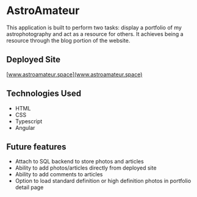 # AstroAmateur

This application is built to perform two tasks: display a portfolio of my astrophotography and act as a resource for others. It achieves being a resource through the blog portion of the website.

## Deployed Site

[www.astroamateur.space](www.astroamateur.space)

## Technologies Used

- HTML
- CSS
- Typescript
- Angular

## Future features

- Attach to SQL backend to store photos and articles
- Ability to add photos/articles directly from deployed site
- Ability to add comments to articles
- Option to load standard definition or high definition photos in portfolio detail page

